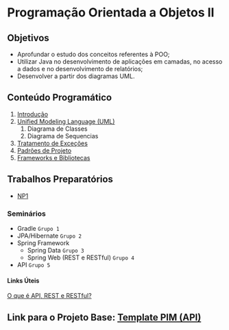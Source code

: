 # Programação Orientada a Objetos II

## Objetivos

+ Aprofundar o estudo dos conceitos referentes à POO;
+ Utilizar Java no desenvolvimento de aplicações em camadas, no acesso a dados e no desenvolvimento de relatórios;
+ Desenvolver a partir dos diagramas UML. 

## Conteúdo Programático

1. [Introdução](https://docs.google.com/presentation/d/1BMcPRjCDabpRqzP5OqMKSNjS2AQzif9AsX14OOhBxpA/edit?usp=sharing)
1. [Unified Modeling Language (UML)](https://docs.google.com/presentation/d/1X8R9UT2Ph8NZMqnWV5R5up5prXReXvKvoaDHazYgriA/edit?usp=sharing)
    1. Diagrama de Classes
    1. Diagrama de Sequencias
1. [Tratamento de Exceções](https://drive.google.com/open?id=1Ogwy_vCQZQgMLZ-LDYZLXbRDN3an3_Z3gWg6J90Hlss)
1. [Padrões de Projeto](https://docs.google.com/presentation/d/1OwGrJ9WbFkZ5xymjt-3UsyyI7OYfVHoLYxII9JpFl7k/edit?usp=sharing)
1. [Frameworks e Bibliotecas](https://docs.google.com/presentation/d/1R8Mi7QUB3ZFghhAdQu1kfrXsjPaWnDhTCVEDu216K6M/edit?usp=sharing)

## Trabalhos Preparatórios

+ [NP1](https://docs.google.com/document/d/1Cg6xI8KOxciEZwvDGOrBFPIeY9hl7HkVl_FTLnTS1vc/edit?usp=sharing)

### Seminários

+ Gradle `Grupo 1`
+ JPA/Hibernate `Grupo 2`
+ Spring Framework
    + Spring Data `Grupo 3`
    + Spring Web (REST e RESTful) `Grupo 4`
+ API `Grupo 5`

#### Links Úteis

[O que é API, REST e RESTful?](https://youtu.be/ghTrp1x_1As)

## Link para o Projeto Base: [Template PIM (API)](https://github.com/falvojr-classes/unip-2019-2-ads-template-pim)
